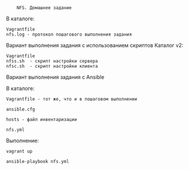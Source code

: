 		NFS. Домашнее задание 

В каталоге:
	
	Vagrantfile
	nfs.log - протокол пошагового выполнения задания

Вариант выполнения задания с использованием скриптов
Каталог v2:
	
	Vagrantfile
	nfss.sh  - скрипт настройки сервера
	nfsc.sh  - скрипт настройки клиента

Вариант выполнения задания с Ansible

В каталоге:

	Vagrantfile - тот же, что и в пошаговом выполнении
	
	ansible.cfg
	
	hosts - файл инвентаризации
	
	nfs.yml
	
Выполнение:

	vagrant up
	
	ansible-playbook nfs.yml	
